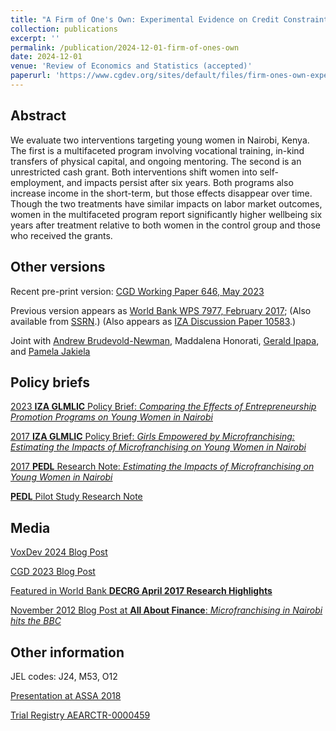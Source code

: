 ```yaml
---
title: "A Firm of One's Own: Experimental Evidence on Credit Constraints and Occupational Choice"
collection: publications
excerpt: ''
permalink: /publication/2024-12-01-firm-of-ones-own
date: 2024-12-01
venue: 'Review of Economics and Statistics (accepted)'
paperurl: 'https://www.cgdev.org/sites/default/files/firm-ones-own-experimental-evidence-credit-constraints-and-occupational-choice.pdf'
---
```



## Abstract
We evaluate two interventions targeting young women in Nairobi, Kenya. The first is a
multifaceted program involving vocational training, in-kind transfers of physical capital,
and ongoing mentoring. The second is an unrestricted cash grant. Both interventions
shift women into self-employment, and impacts persist after six years. Both programs also
increase income in the short-term, but those effects disappear over time. Though the two
treatments have similar impacts on labor market outcomes, women in the multifaceted
program report significantly higher wellbeing six years after treatment relative to both
women in the control group and those who received the grants.

## Other versions

<!--- excerpt: 'This paper reports on a two-tiered experiment designed to separately identify the selection and effort margins of pay-for-performance (P4P).' --->
<!--- citation: 'Leaver, Clare, Owen Ozier, Pieter Serneels, and Andrew Zeitlin. Recruitment, effort, and retention effects of performance contracts for civil servants: Experimental evidence from Rwandan primary schools. Mimeo. Washington: World Bank, 2020.' --->

Recent pre-print version: [CGD Working Paper 646, May 2023](https://www.cgdev.org/sites/default/files/firm-ones-own-experimental-evidence-credit-constraints-and-occupational-choice.pdf)

Previous version appears as [World Bank WPS 7977, February 2017](https://documents.worldbank.org/en/publication/documents-reports/documentdetail/428361487270218330/a-firm-of-ones-own-experimental-evidence-on-credit-constraints-and-occupational-choice); 
(Also available from [SSRN](https://papers.ssrn.com/sol3/papers.cfm?abstract_id=2923530).)
(Also appears as [IZA Discussion Paper 10583](http://ftp.iza.org/dp10583.pdf).)

Joint with [Andrew Brudevold-Newman](https://econ.andrewbrudevold.com/), Maddalena Honorati, [Gerald Ipapa](https://sites.google.com/view/geraldipapa/home), and [Pamela Jakiela](https://pamjakiela.com)

<!--- [Link to published paper in the American Economic Review](https://www.aeaweb.org/articles?id=10.1257/aer.20191972) --->

<!--- [Pre-print 2021 manuscript (pdf)](http://owenozier.github.io/files/papers/LeaverOzierSerneelsZeitlin-RecruitmentEffortRetentionRwanda-2021-01.pdf) --->

<!--- [Pre-print 2021 manuscript, arXiv 2102.00444](https://arxiv.org/abs/2102.00444) --->

<!--- [Pre-print 2021 manuscript, Williams Economics Working Paper Series](https://doi.org/10.36934/wecon:2021-04) --->

<!--- Earlier version appears as [World Bank WPS 9395, September 2020](https://documents.worldbank.org/en/publication/documents-reports/documentdetail/440111599837928395/recruitment-effort-and-retention-effects-of-performance-contracts-for-civil-servants-experimental-evidence-from-rwandan-primary-schools), also available as [IZA discussion paper 13696](http://ftp.iza.org/dp13696.pdf) and from [SSRN](https://papers.ssrn.com/sol3/papers.cfm?abstract_id=3695397) --->


<!--- ## Data --->

<!--- Data and analysis files: [(hosted at ICPSR)](https://doi.org/10.3886/E121941V1) --->

<!--- DIRECT URL: https://www.openicpsr.org/openicpsr/project/121941/version/V1/view --->
<!---/ [(hosted at github)](http://owenozier.github.io/files/data/FILENAMEHERE.zip) --->



## Policy briefs

[2023 <b>IZA GLMLIC</b> Policy Brief: <i>Comparing the Effects of Entrepreneurship Promotion Programs on Young Women in Nairobi</i>](https://g2lm-lic.iza.org/wp-content/uploads/2023/01/GLMLIC-Policy-Brief_057.pdf)

[2017 <b>IZA GLMLIC</b> Policy Brief: <i>Girls Empowered by Microfranchising: Estimating the Impacts of Microfranchising on Young Women in Nairobi</i>](https://g2lm-lic.iza.org/wp-content/uploads/2017/05/GLMLIC-Policy-Brief_012.pdf)

[2017 <b>PEDL</b> Research Note: <i>Estimating the Impacts of Microfranchising on Young Women in Nairobi</i>](http://pedl.cepr.org/sites/default/files/Research%20Note%20-%20The%20Impacts%20of%20Microfranchising%20on%20Young%20Women%20in%20Nairobi_0.pdf)

[<b>PEDL</b> Pilot Study Research Note](https://pedl.cepr.org/sites/default/files/Research%20Note%20-%20The%20Impacts%20of%20Microfranchising%20on%20Young%20Women%20in%20Nairobi.pdf)

## Media

[VoxDev 2024 Blog Post](https://voxdev.org/topic/firms/comparing-approaches-breaking-poverty-trap-promoting-entrepreneurship)

[CGD 2023 Blog Post](https://www.cgdev.org/blog/beyond-cash-enduring-impacts-youth-entrepreneurship-program-kenyan-women)

[Featured in World Bank <b>DECRG April 2017 Research Highlights</b>](http://documents1.worldbank.org/curated/en/368631524516670642/World-Bank-Group-Research-Newsletter-April-2017.pdf)

[November 2012 Blog Post at <b>All About Finance</b>: <i>Microfranchising in Nairobi hits the BBC</i>](https://blogs.worldbank.org/allaboutfinance/microfranchising-in-nairobi-hits-the-bbc)

## Other information

JEL codes:  J24, M53, O12

[Presentation at ASSA 2018](https://www.aeaweb.org/conference/2018/preliminary/1571?q=eNqrVipOLS7OzM8LqSxIVbKqhnGVrJQMlWp1lBKLi_OTgRwlHaWS1KJcXCCrMr-0JAPITUmshIpn5qZCWGWZqeUgM4oKCoACpgZKtbVcMOT7HZE,)

[Trial Registry AEARCTR-0000459](https://www.socialscienceregistry.org/trials/459)


<!--- Recommended citation: Leaver, Clare, Owen Ozier, Pieter Serneels, and Andrew Zeitlin. &quot;Recruitment, effort, and retention effects of performance contracts for civil servants: Experimental evidence from Rwandan primary schools.&quot; <i>American Economic Review</i> 111, no. 7 (2021): 2213-46. --->


<!--- DOI: https://doi.org/10.1257/app.20160183 --->


<br/>

